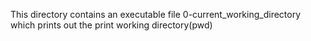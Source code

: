 This directory contains an executable file 0-current_working_directory which prints out the print working directory(pwd)